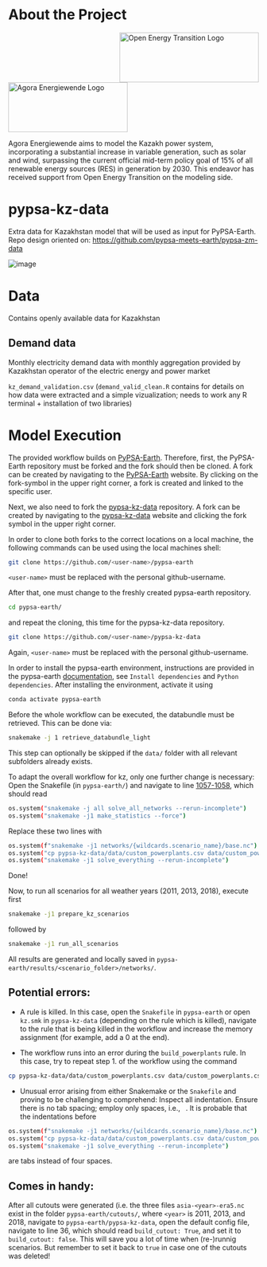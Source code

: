# About the Project

<img src="https://github.com/pypsa-meets-earth/pypsa-kz-data/assets/53824825/ca7893de-26e2-47ad-a3e4-d91cd6716652" alt="Open Energy Transition Logo" width="280" height="100" align="right">
<img src="https://github.com/pypsa-meets-earth/pypsa-kz-data/assets/53824825/63bd0250-c54a-4ce1-8df3-eb116baac01b" alt="Agora Energiewende Logo" width="240" height="100">
<br>

Agora Energiewende aims to model the Kazakh power system, incorporating a substantial increase in variable generation, such as solar and wind, surpassing the current official mid-term policy goal of 15% of all renewable energy sources (RES) in generation by 2030. This endeavor has received support from Open Energy Transition on the modeling side.

# pypsa-kz-data
Extra data for Kazakhstan model that will be used as input for PyPSA-Earth.
Repo design oriented on: https://github.com/pypsa-meets-earth/pypsa-zm-data

![image](https://user-images.githubusercontent.com/61968949/231397315-bc490876-abb6-45c4-bf01-e26f90c9db93.png)

# Data

Contains openly available data for Kazakhstan

## Demand data

Monthly electricity demand data with monthly aggregation provided by Kazakhstan operator of the electric energy and power market

`kz_demand_validation.csv`
(`demand_valid_clean.R` contains for details on how data were extracted and a simple vizualization; needs to work any R terminal + installation of two libraries)

# Model Execution

The provided workflow builds on [PyPSA-Earth](https://github.com/pypsa-meets-earth/pypsa-earth). Therefore, first, the PyPSA-Earth repository must be forked and the fork should then be cloned. A fork can be created by navigating to the [PyPSA-Earth](https://github.com/pypsa-meets-earth/pypsa-earth) website. By clicking on the fork-symbol in the upper right corner, a fork is created and linked to the specific user.

Next, we also need to fork the [pypsa-kz-data](https://github.com/pypsa-meets-earth/pypsa-kz-data) repository. A fork can be created by navigating to the [pypsa-kz-data](https://github.com/pypsa-meets-earth/pypsa-kz-data) website and clicking the fork symbol in the upper right corner.

In order to clone both forks to the correct locations on a local machine, the following commands can be used using the local machines shell:
```bash
git clone https://github.com/<user-name>/pypsa-earth
```
`<user-name>` must be replaced with the personal github-username.

After that, one must change to the freshly created pypsa-earth repository.
```bash
cd pypsa-earth/
```
and repeat the cloning, this time for the pypsa-kz-data repository.
```bash
git clone https://github.com/<user-name>/pypsa-kz-data
```
Again, `<user-name>` must be replaced with the personal github-username.

In order to install the pypsa-earth environment, instructions are provided in the pypsa-earth [documentation](https://pypsa-earth.readthedocs.io/en/latest/installation.html), see `Install dependencies` and `Python dependencies`.
After installing the environment, activate it using
```bash
conda activate pypsa-earth
```
Before the whole workflow can be executed, the databundle must be retrieved. This can be done via:
```bash
snakemake -j 1 retrieve_databundle_light
```
This step can optionally be skipped if the `data/` folder with all relevant subfolders already exists.

To adapt the overall workflow for kz, only one further change is necessary: Open the Snakefile (in `pypsa-earth/`) and navigate to line [1057-1058](https://github.com/pypsa-meets-earth/pypsa-earth/blob/main/Snakefile#L1057-L1058), which should read
```bash
os.system("snakemake -j all solve_all_networks --rerun-incomplete")
os.system("snakemake -j1 make_statistics --force")
```
Replace these two lines with
```bash
os.system(f"snakemake -j1 networks/{wildcards.scenario_name}/base.nc")
os.system("cp pypsa-kz-data/data/custom_powerplants.csv data/custom_powerplants.csv")
os.system("snakemake -j1 solve_everything --rerun-incomplete")
```

Done!

Now, to run all scenarios for all weather years (2011, 2013, 2018), execute first
```bash
snakemake -j1 prepare_kz_scenarios
```
followed by
```bash
snakemake -j1 run_all_scenarios
```
All results are generated and locally saved in `pypsa-earth/results/<scenario_folder>/networks/`.

## Potential errors:
- A rule is killed. In this case, open the `Snakefile` in `pypsa-earth` or open `kz.smk` in `pypsa-kz-data` (depending on the rule which is killed), navigate to the rule that is being killed in the workflow and increase the memory assignment (for example, add a 0 at the end).

- The workflow runs into an error during the `build_powerplants` rule. In this case, try to repeat step 1. of the workflow using the command
```bash
cp pypsa-kz-data/data/custom_powerplants.csv data/custom_powerplants.csv
```

- Unusual error arising from either Snakemake or the `Snakefile` and proving to be challenging to comprehend: Inspect all indentation. Ensure there is no tab spacing; employ only spaces, i.e., ` `. It is probable that the indentations before
```bash
os.system(f"snakemake -j1 networks/{wildcards.scenario_name}/base.nc")
os.system("cp pypsa-kz-data/data/custom_powerplants.csv data/custom_powerplants.csv")
os.system("snakemake -j1 solve_everything --rerun-incomplete")
```
are tabs instead of four spaces.

## Comes in handy:
After all cutouts were generated (i.e. the three files `asia-<year>-era5.nc` exist in the folder `pypsa-earth/cutouts/`, where `<year>` is 2011, 2013, and 2018, navigate to `pypsa-earth/pypsa-kz-data`, open the default config file, navigate to line 36, which should read `build_cutout: True`, and set it to `build_cutout: false`. This will save you a lot of time when (re-)runnig scenarios. But remember to set it back to `true` in case one of the cutouts was deleted!
